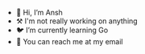 - 👋 Hi, I’m Ansh
- ⚒️ I'm not really working on anything
- 🐦 I’m currently learning Go
- 📧 You can reach me at my email

<!---
anshunderscore/anshunderscore is a ✨ special ✨ repository because its `README.md` (this file) appears on your GitHub profile.
You can click the Preview link to take a look at your changes.
--->
